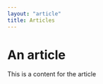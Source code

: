 ```yaml
---
layout: "article"
title: Articles
---
```


<h1>An article</h1>
<div>
  <p>This is a content for the article</p>
</div>
